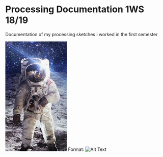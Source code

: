 # Processing Documentation 1WS 18/19 
Documentation of my processing sketches i worked in the first semester

![GitHub Logo](/astronaut.png)
Format: ![Alt Text](url)



